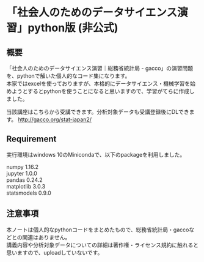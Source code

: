 # 「社会人のためのデータサイエンス演習」python版 (非公式)
## 概要
「社会人のためのデータサイエンス演習｜総務省統計局 - gacco」の演習問題を、pythonで解いた個人的なコード集になります。  
本家ではexcelを使っておりますが、本格的にデータサイエンス・機械学習を始めようとするとpythonを使うことになると思いますので、学習がてらに作成しました。
  
当該講座はこちらから受講できます。分析対象データも受講登録後にDLできます。
  http://gacco.org/stat-japan2/

## Requirement
実行環境はwindows 10のMinicondaで、以下のpackageを利用しました。　　

numpy                     1.16.2  
jupyter                   1.0.0  
pandas                    0.24.2  
matplotlib                3.0.3  
statsmodels               0.9.0  

## 注意事項
本ノートは個人的なpythonコードをまとめたもので、総務省統計局・gaccoなどとの関連はありません。  
講義内容や分析対象データについての詳細は著作権・ライセンス規約に触れると思いますので、uploadしていないです。  
